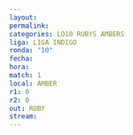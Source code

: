 ```yaml
---
layout: 
permalink: 
categories: LO10 RUBYS AMBERS
liga: LIGA INDIGO
ronda: "10"
fecha: 
hora: 
match: 1
local: AMBER
r1: 0
r2: 0
out: RUBY
stream:
---
```

